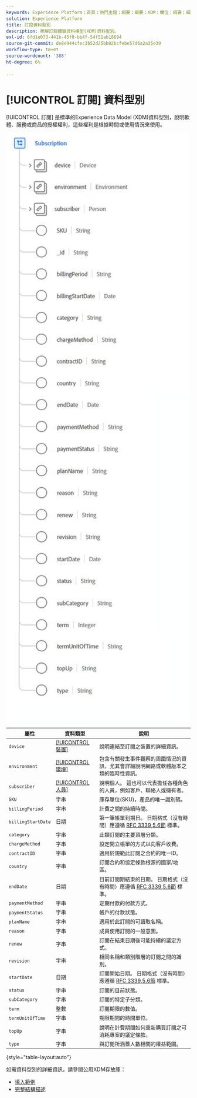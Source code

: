 ```yaml
---
keywords: Experience Platform；首頁；熱門主題；綱要；綱要；XDM；欄位；綱要；綱要；訂閱；資料型別；資料型別；
solution: Experience Platform
title: 訂閱資料型別
description: 瞭解訂閱體驗資料模型(XDM)資料型別。
exl-id: 6fd1e073-441b-45f0-bb4f-54f51ab18694
source-git-commit: de8e944cfec3b52d25bb02bcfebe57d6a2a35e39
workflow-type: tm+mt
source-wordcount: '388'
ht-degree: 6%

---
```


# [!UICONTROL 訂閱] 資料型別

[!UICONTROL 訂閱] 是標準的Experience Data Model (XDM)資料型別，說明軟體、服務或商品的授權權利，這些權利是根據時間或使用情況來使用。

<img src="../images/data-types/subscription-data-type.png" width="500" /><br />

| 屬性 | 資料類型 | 說明 |
| --- | --- | --- |
| `device` | [[!UICONTROL 裝置]](./device.md) | 說明連結至訂閱之裝置的詳細資訊。 |
| `environment` | [[!UICONTROL 環境]](./environment.md) | 包含有關發生事件觀察的周圍情況的資訊，尤其會詳細說明網路或軟體版本之類的臨時性資訊。 |
| `subscriber` | [[!UICONTROL 人員]](./person.md) | 說明個人。 這也可以代表擔任各種角色的人員，例如客戶、聯絡人或擁有者。 |
| `SKU` | 字串 | 庫存單位(SKU)，產品的唯一識別碼。 |
| `billingPeriod` | 字串 | 計費之間的持續時間。 |
| `billingStartDate` | 日期 | 第一筆帳單到期日。 日期格式（沒有時間）應遵循 [RFC 3339,5.6節](https://tools.ietf.org/html/rfc3339#section-5.6) 標準。 |
| `category` | 字串 | 此類訂閱的主要頂層分類。 |
| `chargeMethod` | 字串 | 設定開立帳單的方式以向客戶收費。 |
| `contractID` | 字串 | 適用於規範此訂閱之合約的唯一ID。 |
| `country` | 字串 | 訂閱合約和協定條款根源的國家/地區。 |
| `endDate` | 日期 | 目前訂閱期結束的日期。 日期格式（沒有時間）應遵循 [RFC 3339,5.6節](https://tools.ietf.org/html/rfc3339#section-5.6) 標準。 |
| `paymentMethod` | 字串 | 定期付款的付款方式。 |
| `paymentStatus` | 字串 | 帳戶的付款狀態。 |
| `planName` | 字串 | 適用於此訂閱的可讀取名稱。 |
| `reason` | 字串 | 成員使用訂閱的一般意圖。 |
| `renew` | 字串 | 訂閱在結束日期後可能持續的議定方式。 |
| `revision` | 字串 | 相同名稱和類別階層的訂閱之間的識別。 |
| `startDate` | 日期 | 訂閱開始日期。 日期格式（沒有時間）應遵循 [RFC 3339,5.6節](https://tools.ietf.org/html/rfc3339#section-5.6) 標準。 |
| `status` | 字串 | 訂閱的目前狀態。 |
| `subCategory` | 字串 | 訂閱的特定子分類。 |
| `term` | 整數 | 訂閱期限的數值。 |
| `termUnitOfTime` | 字串 | 期限期間的時間單位。 |
| `topUp` | 字串 | 說明在計費期間如何重新購買訂閱之可消耗專案的議定條款。 |
| `type` | 字串 | 與訂閱所涵蓋人數相關的權益範圍。 |

{style="table-layout:auto"}

如需資料型別的詳細資訊，請參閱公用XDM存放庫：

* [填入範例](https://github.com/adobe/xdm/blob/master/components/datatypes/industry-verticals/subscription.example.1.json)
* [完整結構描述](https://github.com/adobe/xdm/blob/master/components/datatypes/industry-verticals/subscription.schema.json)
